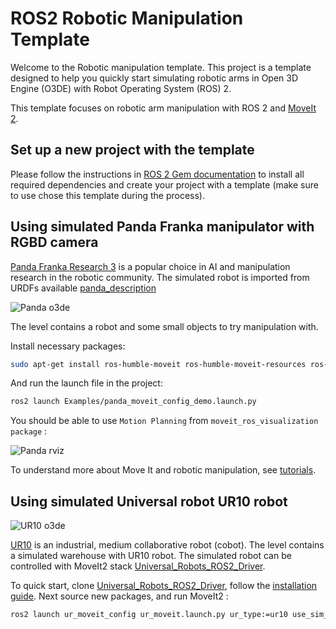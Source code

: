 # ROS2  Robotic Manipulation Template

Welcome to the Robotic manipulation template.
This project is a template designed to help you quickly start simulating robotic arms in Open 3D Engine (O3DE) with Robot Operating System (ROS) 2.

This template focuses on robotic arm manipulation with ROS 2 and [MoveIt 2](https://moveit.picknik.ai/main/index.html).


## Set up a new project with the template

Please follow the instructions in [ROS 2 Gem documentation](https://development--o3deorg.netlify.app/docs/user-guide/interactivity/robotics/project-configuration/)
to install all required dependencies and create your project with a template (make sure to use chose this template during the process).


## Using simulated Panda Franka manipulator with RGBD camera

[Panda Franka Research 3](https://www.franka.de/) is a popular choice in AI and manipulation research in the robotic community.
The simulated robot is imported from URDFs available [panda_description](https://github.com/ros-planning/moveit_resources/tree/humble/panda_description)

![Panda o3de](Screenshots/RoboticManipulation.png)

The level contains a robot and some small objects to try manipulation with. 

Install necessary packages:

```bash
sudo apt-get install ros-humble-moveit ros-humble-moveit-resources ros-humble-depth-image-proc
```
And run the launch file in the project:

```bash
ros2 launch Examples/panda_moveit_config_demo.launch.py
```

You should be able to use `Motion Planning` from `moveit_ros_visualization package` :

![Panda rviz](Screenshots/RoboticManipulationRviz.png)


To understand more about Move It and robotic manipulation, see [tutorials](https://moveit.picknik.ai/main/doc/tutorials/quickstart_in_rviz/quickstart_in_rviz_tutorial.html#getting-started).

## Using simulated Universal robot UR10 robot

![UR10 o3de](Screenshots/Palletization.png)

[UR10](https://www.universal-robots.com/products/ur10-robot/) is an industrial, medium collaborative robot (cobot).
The level contains a simulated warehouse with UR10 robot. 
The simulated robot can be controlled with MoveIt2 stack [Universal_Robots_ROS2_Driver](https://github.com/UniversalRobots/Universal_Robots_ROS2_Driver).

To quick start, clone [Universal_Robots_ROS2_Driver](https://github.com/UniversalRobots/Universal_Robots_ROS2_Driver), 
follow the [installation guide](https://github.com/UniversalRobots/Universal_Robots_ROS2_Driver#build-from-source).
Next source new packages, and run MoveIt2 :
```bash
ros2 launch ur_moveit_config ur_moveit.launch.py ur_type:=ur10 use_sim_time:=true use_fake_hardware:=true
```

